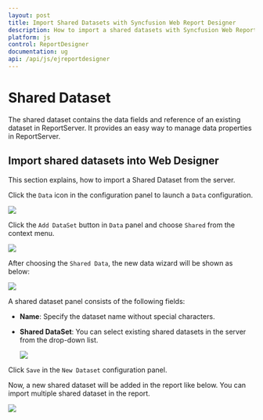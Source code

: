 ```yaml
---
layout: post
title: Import Shared Datasets with Syncfusion Web Report Designer
description: How to import a shared datasets with Syncfusion Web Report Designer
platform: js
control: ReportDesigner
documentation: ug
api: /api/js/ejreportdesigner
---
```


# Shared Dataset

The shared dataset contains the data fields and reference of an existing dataset in ReportServer. It provides an easy way to manage data properties in ReportServer. 

## Import shared datasets into Web Designer

This section explains, how to import a Shared Dataset from the server.

Click the `Data` icon in the configuration panel to launch a `Data` configuration.

![](Linking-Shared-Data-Images/DataStartIcon.png)

Click the `Add DataSet` button in `Data` panel and choose `Shared` from the context menu.

![](Linking-Shared-Data-Images/Shared-Dataset-Button.png)

After choosing  the `Shared Data`, the new data wizard will be shown as below:

![](Linking-Shared-Data-Images/Select-SharedDSet.png)

A shared dataset panel consists of the following fields:

  * **Name**: Specify the dataset name without special characters.
 
  * **Shared DataSet**: You can select existing shared datasets in the server from the drop-down list.
    
    ![](images/Shared-Dataset-CreateWizard.png)

Click `Save` in the `New Dataset` configuration panel.

Now, a new shared dataset will be added in the report like below. You can import multiple shared dataset in the report.

   ![](images/Shared-Dataset-List.png)
